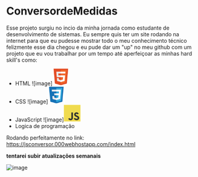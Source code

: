 # ConversordeMedidas
Esse projeto surgiu no incio da minha jornada como estudante de desenvolvimento de sistemas.
Eu sempre quis ter um site rodando na internet para que eu pudesse mostrar todo o meu conhecimento técnico
felizmente esse dia chegou e eu pude dar um "up" no meu github com um projeto que eu vou trabalhar por um tempo
até aperfeiçoar as minhas hard skill's como: 
- HTML ![image]<img src="https://github.com/devicons/devicon/blob/master/icons/html5/html5-original.svg " width="45" height="45"> 
- CSS ![image]<img src="https://github.com/devicons/devicon/blob/master/icons/css3/css3-original.svg" width="45" height="45">
- JavaScript ![image]<img src="https://github.com/devicons/devicon/blob/master/icons/javascript/javascript-original.svg" width="45" height="45">
- Logica de programação
 
 Rodando perfeitamente no link: https://jsconversor.000webhostapp.com/index.html
 
 <strong>tentarei subir atualizações semanais</strong>
 
 ![image](https://user-images.githubusercontent.com/79548150/178156430-8f11ed96-03c4-4206-9f81-d6de7e7da313.png)

